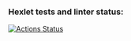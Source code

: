### Hexlet tests and linter status:
[![Actions Status](https://github.com/Dmitrydrum/qa-auto-engineer-python-project-49/actions/workflows/hexlet-check.yml/badge.svg)](https://github.com/Dmitrydrum/qa-auto-engineer-python-project-49/actions)